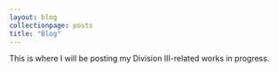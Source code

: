 ```yaml
---
layout: blog
collectionpage: posts 
title: "Blog"
---
```


This is where I will be posting my Division III-related works in progress.

